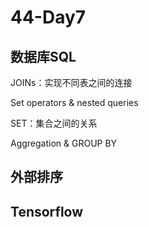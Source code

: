 # 44-Day7

## 数据库SQL

JOINs：实现不同表之间的连接

Set operators & nested queries

SET：集合之间的关系

Aggregation & GROUP BY

## 外部排序

## Tensorflow


